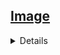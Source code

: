 ## <a href="https://github.com/Hidekithiago/Automacao/blob/master/README.md">Image</a> <br>
<details>
<details><summary><b>Comparar imagem</b></summary>
  
####  NuGet
  > System.Drawing.Common
  
####  import
  > using System.Drawing;
  ><br>using System.Drawing.Imaging;
  
####  Code  
  > private static void comparatorImage(String urlImg1, String urlImg2)
  ><br>      {
  ><br>            string img1_ref, img2_ref;
  ><br>            Bitmap img1 = new Bitmap(urlImg1);
  ><br>            Bitmap img2 = new Bitmap(urlImg2);
  ><br>            var flag=true;
  ><br>
  ><br>
  ><br>            if (img1.Width == img2.Width && img1.Height == img2.Height)
  ><br>            {
  ><br>                for (int i = 0; i < img1.Width; i++)
  ><br>                {
  ><br>                    for (int j = 0; j < img1.Height; j++)
  ><br>                    {
  ><br>                        img1_ref = img1.GetPixel(i, j).ToString();
  ><br>                        img2_ref = img2.GetPixel(i, j).ToString();
  ><br>                        if (img1_ref != img2_ref)
  ><br>                        {                            
  ><br>                            flag = false;
  ><br>                            break;
  ><br>                        }
  ><br>                    }
  ><br>                }
  ><br>                Console.WriteLine(flag);
  ><br>            }
  ><br>            else
  ><br>            {                
  ><br>            }
  ><br>        }
  
</details>
<details><summary><b>Comparar imagem e executar algo</b></summary>
  
####  NuGet
  > System.Drawing.Common
  
####  import
  > using System.Drawing;
  ><br>using System.Drawing.Imaging;
  
####  Code  
  > k = 0;
  ><br>              do{// Mensagem de Pedido nao encontrado
  ><br>                    imgIgual = false;
  ><br>                    Thread.Sleep(500);
  ><br>                    PrintScreen(365, 152, 0, 0, 635, 420);
  ><br>                    dirPrintModelo = @"C:\quaestum\img\modeloPedidoKPL.jpg";
  ><br>                    imgIgual = ComparatorImage(dirPrintModelo, dirPrint);
  ><br>             if (k < 9)
  ><br>                    {
  ><br>                        k++;
  ><br>                        if (imgIgual == true)
  ><br>                        {
  ><br>                            MouseClick(742, 441);
  ><br>                            MouseClick(1355, 31);
  ><br>                            Console.WriteLine("1355");
  ><br>                        }
  ><br>                    }
  ><br>                    else imgIgual = true;
  ><br>                } while (imgIgual == false);
  
</details>
</details>
